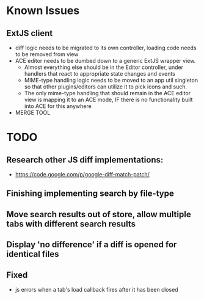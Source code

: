 # Known Issues

## ExtJS client
- diff logic needs to be migrated to its own controller, loading code needs to be removed from view
- ACE editor needs to be dumbed down to a generic ExtJS wrapper view.
  - Almost everything else should be in the Editor controller, under handlers that react to appropriate state changes and events
  - MIME-type handling logic needs to be moved to an app util singleton so that other plugins/editors can utilize it to pick icons and such.
  - The only mime-type handling that should remain in the ACE editor view is mapping it to an ACE mode, IF there is no functionality built into ACE for this anywhere
- MERGE TOOL

# TODO

## Research other JS diff implementations:
- https://code.google.com/p/google-diff-match-patch/

## Finishing implementing search by file-type
## Move search results out of store, allow multiple tabs with different search results

## Display 'no difference' if a diff is opened for identical files

## Fixed
- js errors when a tab's load callback fires after it has been closed